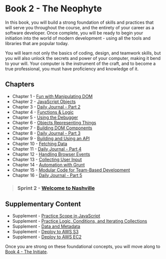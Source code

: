 # Book 2 - The Neophyte

In this book, you will build a strong foundation of skills and practices that will serve you throughout the course, and the entirety of your career as a software developer. Once complete, you will be ready to begin your initiation into the world of modern development - using all the tools and libraries that are popular today.

You will learn not only the basics of coding, design, and teamwork skills, but you will also unlock the secrets and power of your computer, making it bend to your will. Your computer is the instrument of the craft, and to become a true professional, you must have proficiency and knowledge of it.

## Chapters

* Chapter 1 - [Fun with Manipulating DOM](./chapters/IDENTIFYING_DOM_COMPONENTS.md)
* Chapter 2 - [JavaScript Objects](./chapters/JS_OBJECTS.md)
* Chapter 3 - [Daily Journal - Part 2](./chapters/DAILY_JOURNAL_OBJECT_DOM.md)
* Chapter 4 - [Functions & Logic](./chapters/JS_FUNCTION_BASICS.md)
* Chapter 5 - [Using the Debugger](./chapters/MISC_DEBUGGING.md)
* Chapter 6 - [Objects Representing Things](./chapters/OBJECTS_AS_THINGS.md)
* Chapter 7 - [Building DOM Components](./chapters/JS_CREATING_COMPONENTS.md)
* Chapter 8 - [Daily Journal - Part 3](./chapters/DAILY_JOURNAL_DATA_DOM.md)
* Chapter 9 - [Building and Using an API](./chapters/JSON_SERVER_API.md)
* Chapter 10 - [Fetching Data](./chapters/FETCH_INTRO.md)
* Chapter 11 - [Daily Journal - Part 4](./chapters/DAILY_JOURNAL_FETCHING.md)
* Chapter 12 - [Handling Browser Events](./chapters/JS_EVENTS.md)
* Chapter 13 - [Collecting User Input](./chapters/JS_USER_INPUT_BASICS.md)
* Chapter 14 - [Automation with Grunt](./chapters/GRUNT_INTRO.md)
* Chapter 15 - [Modular Code for Team-Based Development](./chapters/DESIGN_MODULARITY.md)
* Chapter 16 - [Daily Journal - Part 5](./chapters/DAILY_JOURNAL_MODULAR.md)

> ### __Sprint 2__ - [Welcome to Nashville](./chapters/WELCOME_NASHVILLE.md)

## Supplementary Content

* Supplement - [Practice Scope in JavaScript](./chapters/JS_SCOPE.md)
* Supplement - [Practice Logic, Conditions, and Iterating Collections](./chapters/JS_LOGIC_PRACTICE.md)
* Supplement - [Data and Metadata](./chapters/METADATA.md)
* Supplement - [Deploy to AWS S3](./chapters/AWS_S3.md)
* Supplement - [Deploy to AWS EC2](./chapters/AWS_EC2.md)

Once you are strong on these foundational concepts, you will move along to [Book 4 - The Initiate](../book-3-the-initiate/README.md).
